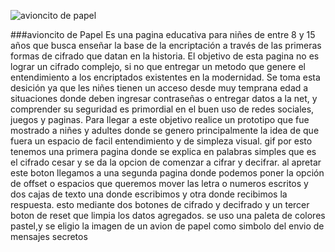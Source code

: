 ![avioncito de papel](LOGO.png)

###avioncito de Papel
Es una pagina educativa para niñes de entre 8 y 15 años que busca enseñar la base de la encriptación a través de las primeras formas de cifrado que datan en la historia. 
El objetivo de esta pagina no es lograr un cifrado complejo, si no que entregar un metodo que genere el entendimiento a los encriptados existentes en la modernidad. 
Se toma esta desición ya que les niñes tienen un acceso desde muy temprana edad a situaciones donde deben ingresar contraseñas o entregar datos a la net, y comprender su seguridad es primordial en el buen uso de redes sociales, juegos y paginas.
Para llegar a este objetivo realice un prototipo que fue mostrado a niñes y adultes donde se genero principalmente la idea de que fuera un espacio de facil entendimiento y de simpleza visual.
gif
por esto tenemos una primera pagina donde se explica en palabras simples que es el cifrado cesar y se da la opcion de comenzar  a cifrar y decifrar. al apretar este boton llegamos a una segunda pagina donde podemos poner la opción de offset o espacios que queremos mover las letra o numeros escritos y dos cajas de texto una donde escribimos y otra donde recibimos la respuesta. esto mediante dos botones de cifrado y decifrado y un tercer boton de reset que limpia los datos agregados.
se uso una paleta de colores pastel,y se eligio la imagen de un avion de papel como simbolo del envio de mensajes secretos

